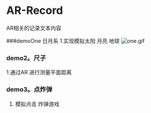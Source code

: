 # AR-Record
AR相关的记录文本内容

###demoOne  日月系
1.实现模拟太阳 月亮 地球 
![one.gif](http://wx3.sinaimg.cn/mw690/a4a119edgy1g10h8sfmhag203c06o4qp.gif)

### demo2。尺子
1.通过AR 进行测量平面距离

### demo3。点炸弹
1. 模拟点击 炸弹游戏




